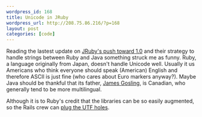 ```yaml
--- 
wordpress_id: 168
title: Unicode in JRuby
wordpress_url: http://208.75.86.216/?p=168
layout: post
categories: [code]
---
```

Reading the lastest update on <a href="http://headius.blogspot.com/2007/04/paving-road-to-jruby-10-unicode.html">JRuby's push toward 1.0</a> and their strategy to handle strings between Ruby and Java something struck me as funny. Ruby, a language originally from Japan, doesn't handle Unicode well. Usually it us Americans who think everyone should speak (American) English and therefore ASCII is just fine (who cares about Euro markers anyway?). Maybe Java should be thankful that its father, <a href="http://en.wikipedia.org/wiki/James_Gosling">James Gosling</a>, is Canadian, who generally tend to be more multilingual. 

Although it is to Ruby's credit that the libraries can be so easily augmented, so the Rails crew can <a href="http://weblog.rubyonrails.org/2007/1/19/rails-1-2-rest-admiration-http-lovefest-and-utf-8-celebrations">plug the UTF holes</a>.

